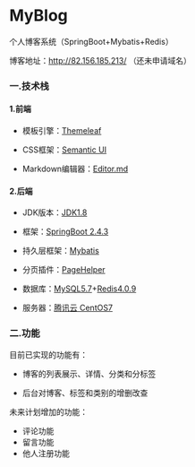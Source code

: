 # MyBlog
个人博客系统（SpringBoot+Mybatis+Redis）

博客地址：http://82.156.185.213/ （还未申请域名）



### 一.技术栈

#### 1.前端

- 模板引擎：[Themeleaf](https://www.thymeleaf.org/)

- CSS框架：[Semantic UI](https://semantic-ui.com/)

- Markdown编辑器：[Editor.md](https://pandao.github.io/editor.md/)

#### 2.后端

- JDK版本：[JDK1.8](https://www.oracle.com/java/technologies/javase/javase-jdk8-downloads.html)

- 框架：[SpringBoot 2.4.3](https://spring.io/projects/spring-boot/)

- 持久层框架：[Mybatis](https://mybatis.org/mybatis-3/zh/index.html)
- 分页插件：[PageHelper](https://pagehelper.github.io/)
- 数据库：[MySQL5.7](https://www.mysql.com/)+[Redis4.0.9](https://redis.io/)

- 服务器：[腾讯云 CentOS7](https://cloud.tencent.com/)

### 二.功能

目前已实现的功能有：

- 博客的列表展示、详情、分类和分标签

- 后台对博客、标签和类别的增删改查

未来计划增加的功能：

- 评论功能
- 留言功能
- 他人注册功能